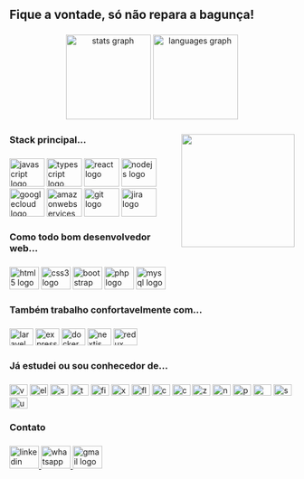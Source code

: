 <h2 align="left">Fique a vontade, só não repara a bagunça!</h2>

###

<div align="center">
  <img src="https://github-readme-stats.vercel.app/api?hide_title=false&hide_rank=false&show_icons=true&include_all_commits=true&count_private=true&disable_animations=false&theme=dracula&hide_border=false&username=bubex" height="150" alt="stats graph"  />
  <img src="https://github-readme-stats.vercel.app/api/top-langs?hide_title=false&layout=compact&card_width=320&langs_count=10&theme=dracula&hide_border=false&username=bubex" height="150" alt="languages graph"  />
</div>

###

<img align="right" height="200" src="https://miro.medium.com/max/1272/1*ZSVmWGcc1weENb0ShawWxw.gif"  />

###

<h3 align="left">Stack principal...</h3>

###

<div align="left">
  <img src="https://cdn.jsdelivr.net/gh/devicons/devicon/icons/javascript/javascript-original.svg" height="50" width="62" alt="javascript logo"  />
  <img src="https://cdn.jsdelivr.net/gh/devicons/devicon/icons/typescript/typescript-original.svg" height="50" width="62" alt="typescript logo"  />
  <img src="https://cdn.jsdelivr.net/gh/devicons/devicon/icons/react/react-original.svg" height="50" width="62" alt="react logo"  />
  <img src="https://cdn.jsdelivr.net/gh/devicons/devicon/icons/nodejs/nodejs-original.svg" height="50" width="62" alt="nodejs logo"  />
  <img src="https://cdn.jsdelivr.net/gh/devicons/devicon/icons/googlecloud/googlecloud-original.svg" height="50" width="62" alt="googlecloud logo"  />
  <img src="https://cdn.jsdelivr.net/gh/devicons/devicon/icons/amazonwebservices/amazonwebservices-original.svg" height="50" width="62" alt="amazonwebservices logo"  />
  <img src="https://cdn.jsdelivr.net/gh/devicons/devicon/icons/git/git-original.svg" height="50" width="62" alt="git logo"  />
  <img src="https://cdn.jsdelivr.net/gh/devicons/devicon/icons/jira/jira-original.svg" height="50" width="62" alt="jira logo"  />
</div>

###

<h3 align="left">Como todo bom desenvolvedor web...</h3>

###

<div align="left">
  <img src="https://cdn.jsdelivr.net/gh/devicons/devicon/icons/html5/html5-original.svg" height="40" width="52" alt="html5 logo"  />
  <img src="https://cdn.jsdelivr.net/gh/devicons/devicon/icons/css3/css3-original.svg" height="40" width="52" alt="css3 logo"  />
  <img src="https://cdn.jsdelivr.net/gh/devicons/devicon/icons/bootstrap/bootstrap-original.svg" height="40" width="52" alt="bootstrap logo"  />
  <img src="https://cdn.jsdelivr.net/gh/devicons/devicon/icons/php/php-original.svg" height="40" width="52" alt="php logo"  />
  <img src="https://cdn.jsdelivr.net/gh/devicons/devicon/icons/mysql/mysql-original.svg" height="40" width="52" alt="mysql logo"  />
</div>

###

<h3 align="left">Também trabalho confortavelmente com...</h3>

###

<div align="left">
  <img src="https://cdn.jsdelivr.net/gh/devicons/devicon/icons/laravel/laravel-plain.svg" height="30" width="42" alt="laravel logo"  />
  <img src="https://cdn.jsdelivr.net/gh/devicons/devicon/icons/express/express-original.svg" height="30" width="42" alt="express logo"  />
  <img src="https://cdn.jsdelivr.net/gh/devicons/devicon/icons/docker/docker-original.svg" height="30" width="42" alt="docker logo"  />
  <img src="https://cdn.jsdelivr.net/gh/devicons/devicon/icons/nextjs/nextjs-original.svg" height="30" width="42" alt="nextjs logo"  />
  <img src="https://cdn.jsdelivr.net/gh/devicons/devicon/icons/redux/redux-original.svg" height="30" width="42" alt="redux logo"  />
</div>

###

<h3 align="left">Já estudei ou sou conhecedor de...</h3>

###

<div align="left">
  <img src="https://cdn.jsdelivr.net/gh/devicons/devicon/icons/vuejs/vuejs-original.svg" height="20" width="32" alt="vuejs logo"  />
  <img src="https://cdn.jsdelivr.net/gh/devicons/devicon/icons/electron/electron-original.svg" height="20" width="32" alt="electron logo"  />
  <img src="https://cdn.jsdelivr.net/gh/devicons/devicon/icons/socketio/socketio-original.svg" height="20" width="32" alt="socketio logo"  />
  <img src="https://cdn.jsdelivr.net/gh/devicons/devicon/icons/tailwindcss/tailwindcss-original-wordmark.svg" height="20" width="32" alt="tailwindcss logo"  />
  <img src="https://cdn.jsdelivr.net/gh/devicons/devicon/icons/figma/figma-original.svg" height="20" width="32" alt="figma logo"  />
  <img src="https://cdn.jsdelivr.net/gh/devicons/devicon/icons/xd/xd-plain.svg" height="20" width="32" alt="xd logo"  />
  <img src="https://cdn.jsdelivr.net/gh/devicons/devicon/icons/flutter/flutter-original.svg" height="20" width="32" alt="flutter logo"  />
  <img src="https://cdn.jsdelivr.net/gh/devicons/devicon/icons/cakephp/cakephp-original.svg" height="20" width="32" alt="cakephp logo"  />
  <img src="https://cdn.jsdelivr.net/gh/devicons/devicon/icons/codeigniter/codeigniter-plain.svg" height="20" width="32" alt="codeigniter logo"  />
  <img src="https://cdn.jsdelivr.net/gh/devicons/devicon/icons/zend/zend-plain.svg" height="20" width="32" alt="zend logo"  />
  <img src="https://cdn.jsdelivr.net/gh/devicons/devicon/icons/nestjs/nestjs-plain.svg" height="20" width="32" alt="nestjs logo"  />
  <img src="https://cdn.jsdelivr.net/gh/devicons/devicon/icons/postgresql/postgresql-original.svg" height="20" width="32" alt="postgresql logo"  />
  <img src="https://cdn.jsdelivr.net/gh/devicons/devicon/icons/mongodb/mongodb-original.svg" height="20" width="32" alt="mongodb logo"  />
  <img src="https://cdn.jsdelivr.net/gh/devicons/devicon/icons/sequelize/sequelize-original.svg" height="20" width="32" alt="sequelize logo"  />
  <img src="https://cdn.jsdelivr.net/gh/devicons/devicon/icons/unity/unity-original.svg" height="20" width="32" alt="unity logo"  />
</div>

###

<h3 align="left">Contato</h3>

###

<div align="left">
  <a href="https://www.linkedin.com/in/marlon-ferreira-dev/" target="_blank">
    <img src="https://raw.githubusercontent.com/maurodesouza/profile-readme-generator/master/src/assets/icons/social/linkedin/default.svg" width="52" height="40" alt="linkedin logo"  />
  </a>
  <a href="https://wa.me/5524974025201" target="_blank">
    <img src="https://raw.githubusercontent.com/maurodesouza/profile-readme-generator/master/src/assets/icons/social/whatsapp/default.svg" width="52" height="40" alt="whatsapp logo"  />
  </a>
  <a href="mailto:marlonmcferreira@gmail.com" target="_blank">
    <img src="https://raw.githubusercontent.com/maurodesouza/profile-readme-generator/master/src/assets/icons/social/gmail/default.svg" width="52" height="40" alt="gmail logo"  />
  </a>
</div>

###
